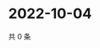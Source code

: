 # 2022-10-04

共 0 条

<!-- BEGIN WEIBO -->
<!-- 最后更新时间 Tue Oct 04 2022 13:35:13 GMT+0800 (China Standard Time) -->

<!-- END WEIBO -->
